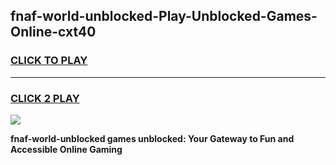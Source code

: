 
## fnaf-world-unblocked-Play-Unblocked-Games-Online-cxt40
<h3>
<a href="https://premium76.site?title=fnaf-world-unblocked&ref=25A">CLICK TO PLAY</a></h3>
<hr>

<h3>
<a href="https://premium76.site?title=fnaf-world-unblocked&ref=25A">CLICK 2 PLAY</a>
  
</h3>

<a href="https://premium76.site?title=fnaf-world-unblocked&ref=25A"><img src="https://clearcache.store/games.png"></a>


**fnaf-world-unblocked games unblocked: Your Gateway to Fun and Accessible Online Gaming**
